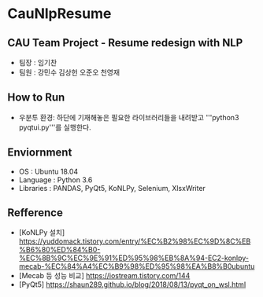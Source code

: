 # CauNlpResume
## CAU Team Project - Resume redesign with NLP
* 팀장 : 임기찬
* 팀원 : 강민수 김상헌 오준오 천영재

## How to Run
* 우분투 환경: 하단에 기재해놓은 필요한 라이브러리들을 내려받고 '''python3 pyqtui.py'''를 실행한다.

## Enviornment
* OS : Ubuntu 18.04
* Language : Python 3.6
* Libraries : PANDAS, PyQt5, KoNLPy, Selenium, XlsxWriter
## Refference
* [KoNLPy 설치] https://yuddomack.tistory.com/entry/%EC%B2%98%EC%9D%8C%EB%B6%80%ED%84%B0-%EC%8B%9C%EC%9E%91%ED%95%98%EB%8A%94-EC2-konlpy-mecab-%EC%84%A4%EC%B9%98%ED%95%98%EA%B8%B0ubuntu
* [Mecab 등 성능 비교] https://iostream.tistory.com/144
* [PyQt5] https://shaun289.github.io/blog/2018/08/13/pyqt_on_wsl.html
